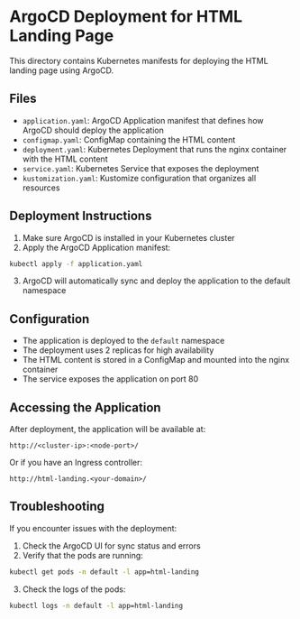 # ArgoCD Deployment for HTML Landing Page

This directory contains Kubernetes manifests for deploying the HTML landing page using ArgoCD.

## Files

- `application.yaml`: ArgoCD Application manifest that defines how ArgoCD should deploy the application
- `configmap.yaml`: ConfigMap containing the HTML content
- `deployment.yaml`: Kubernetes Deployment that runs the nginx container with the HTML content
- `service.yaml`: Kubernetes Service that exposes the deployment
- `kustomization.yaml`: Kustomize configuration that organizes all resources

## Deployment Instructions

1. Make sure ArgoCD is installed in your Kubernetes cluster
2. Apply the ArgoCD Application manifest:

```bash
kubectl apply -f application.yaml
```

3. ArgoCD will automatically sync and deploy the application to the default namespace

## Configuration

- The application is deployed to the `default` namespace
- The deployment uses 2 replicas for high availability
- The HTML content is stored in a ConfigMap and mounted into the nginx container
- The service exposes the application on port 80

## Accessing the Application

After deployment, the application will be available at:

```
http://<cluster-ip>:<node-port>/
```

Or if you have an Ingress controller:

```
http://html-landing.<your-domain>/
```

## Troubleshooting

If you encounter issues with the deployment:

1. Check the ArgoCD UI for sync status and errors
2. Verify that the pods are running:

```bash
kubectl get pods -n default -l app=html-landing
```

3. Check the logs of the pods:

```bash
kubectl logs -n default -l app=html-landing
```